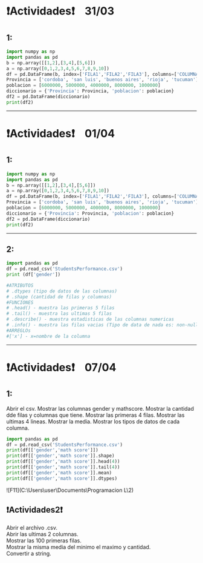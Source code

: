 # ❗Actividades❗&nbsp;&nbsp;&nbsp;&nbsp;31/03
## 1:  
```python
import numpy as np  
import pandas as pd  
b = np.array([[1,2],[3,4],[5,6]])  
a = np.array([0,1,2,3,4,5,6,7,8,9,10])  
df = pd.DataFrame(b, index=['FILA1','FILA2','FILA3'], columns=['COLUMNA1','COLUMNA2'])  
Provincia = ['cordoba', 'san luis', 'buenos aires', 'rioja', 'tucuman']  
poblacion = [6000000, 5000000, 4000000, 8000000, 1000000]  
diccionario = {'Provincia': Provincia, 'poblacion': poblacion}  
df2 = pd.DataFrame(diccionario)  
print(df2)
```
---
# ❗Actividades❗&nbsp;&nbsp;&nbsp;&nbsp;01/04
## 1:
```python
import numpy as np 
import pandas as pd
b = np.array([[1,2],[3,4],[5,6]])
a = np.array([0,1,2,3,4,5,6,7,8,9,10])
df = pd.DataFrame(b, index=['FILA1','FILA2','FILA3'], columns=['COLUMNA1','COLUMNA2'])
Provincia = ['cordoba', 'san luis', 'buenos aires', 'rioja', 'tucuman']
poblacion = [6000000, 5000000, 4000000, 8000000, 1000000]
diccionario = {'Provincia': Provincia, 'poblacion': poblacion}
df2 = pd.DataFrame(diccionario)
print(df2)
```
---
## 2:
```python
import pandas as pd     
df = pd.read_csv('StudentsPerformance.csv')  
print (df['gender'])  

#ATRIBUTOS  
# .dtypes (tipo de datos de las columnas)  
# .shape (cantidad de filas y columnas)  
#FUNCIONES   
# .head() - muestra las primeras 5 filas    
# .tail() - muestra las ultimas 5 filas   
# .describe() - muestra estadisticas de las columnas numericas   
# .info() - muestra las filas vacias (Tipo de data de nada es: non-null)  
#ARREGLOs  
#['x'] - x=nombre de la columna   
```
---
# ❗Actividades❗&nbsp;&nbsp;&nbsp;&nbsp;07/04
## 1:  
Abrir el csv. Mostrar las columnas gender y mathscore. Mostrar la cantidad dde filas y columnas que tiene. Mostrar las primeras 4 filas. Mostrar las ultimas 4 lineas. Mostrar la media. Mostrar los tipos de datos de cada columna.

```python
import pandas as pd
df = pd.read_csv('StudentsPerformance.csv')
print(df[['gender','math score']])
print(df[['gender','math score']].shape)
print(df[['gender','math score']].head(4))
print(df[['gender','math score']].tail(4))
print(df[['gender','math score']].mean)
print(df[['gender','math score']].dtypes)
```
![F11](C:\Users\user\Documents\Programacion L\2)


## ❗Actividades2❗
Abrir el archivo .csv.  
Abrir las ultimas 2 columnas.  
Mostrar las 100 primeras filas.  
Mostrar la misma media del minimo el maximo y cantidad.    
Convertir a string.  

